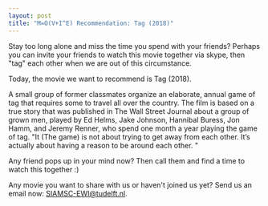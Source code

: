 ```yaml
---
layout: post
title: "M=O(V+I^E) Recommendation: Tag (2018)"
---
```


Stay too long alone and miss the time you spend with your friends? Perhaps you can invite your friends to watch this movie together via skype, then "tag" each other when we are out of this circumstance.   

Today, the movie we want to recommend is Tag (2018).

A small group of former classmates organize an elaborate, annual game of tag that requires some to travel all over the country. The film is based on a true story that was published in The Wall Street Journal about a group of grown men, played by Ed Helms, Jake Johnson, Hannibal Buress, Jon Hamm, and Jeremy Renner, who spend one month a year playing the game of tag. "It (The game) is not about trying to get away from each other. It’s actually about having a reason to be around each other. "

Any friend pops up in your mind now? Then call them and find a time to watch this together :) 

Any movie you want to share with us or haven't joined us yet? Send us an email now: [SIAMSC-EWI@tudelft.nl].

[SIAMSC-EWI@tudelft.nl]: mailto:SIAMSC-EWI@tudelft.nl
